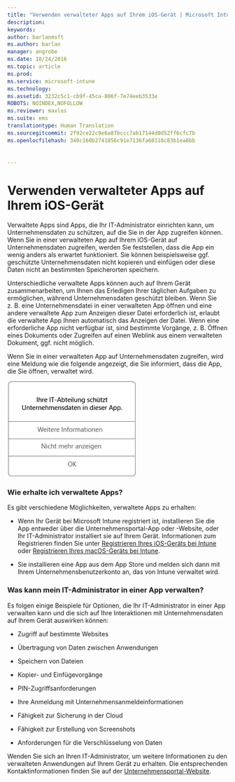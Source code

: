 ```yaml
---
title: "Verwenden verwalteter Apps auf Ihrem iOS-Gerät | Microsoft Intune"
description: 
keywords: 
author: barlanmsft
ms.author: barlan
manager: angrobe
ms.date: 10/24/2016
ms.topic: article
ms.prod: 
ms.service: microsoft-intune
ms.technology: 
ms.assetid: 3232c5c1-cb9f-45ca-806f-7e74eeb3533e
ROBOTS: NOINDEX,NOFOLLOW
ms.reviewer: maxles
ms.suite: ems
translationtype: Human Translation
ms.sourcegitcommit: 2f92ce22c9e6a87bccc7ab17144d0d52ff6cfc7b
ms.openlocfilehash: 340c160b2741856c91e7136fa60318c83b1ea8bb


---
```



# <a name="use-managed-apps-on-your-ios-device"></a>Verwenden verwalteter Apps auf Ihrem iOS-Gerät

Verwaltete Apps sind Apps, die Ihr IT-Administrator einrichten kann, um Unternehmensdaten zu schützen, auf die Sie in der App zugreifen können. Wenn Sie in einer verwalteten App auf Ihrem iOS-Gerät auf Unternehmensdaten zugreifen, werden Sie feststellen, dass die App ein wenig anders als erwartet funktioniert. Sie können beispielsweise ggf. geschützte Unternehmensdaten nicht kopieren und einfügen oder diese Daten nicht an bestimmten Speicherorten speichern.

Unterschiedliche verwaltete Apps können auch auf Ihrem Gerät zusammenarbeiten, um Ihnen das Erledigen Ihrer täglichen Aufgaben zu ermöglichen, während Unternehmensdaten geschützt bleiben. Wenn Sie z. B. eine Unternehmensdatei in einer verwalteten App öffnen und eine andere verwaltete App zum Anzeigen dieser Datei erforderlich ist, erlaubt die verwaltete App Ihnen automatisch das Anzeigen der Datei. Wenn eine erforderliche App nicht verfügbar ist, sind bestimmte Vorgänge, z. B. Öffnen eines Dokuments oder Zugreifen auf einen Weblink aus einem verwalteten Dokument, ggf. nicht möglich.

Wenn Sie in einer verwalteten App auf Unternehmensdaten zugreifen, wird eine Meldung wie die folgende angezeigt, die Sie informiert, dass die App, die Sie öffnen, verwaltet wird.

![managed-apps-message-ios](./media/managed-apps-message.png)

### <a name="how-do-i-get-managed-apps"></a>Wie erhalte ich verwaltete Apps?
Es gibt verschiedene Möglichkeiten, verwaltete Apps zu erhalten:

-   Wenn Ihr Gerät bei Microsoft Intune registriert ist, installieren Sie die App entweder über die Unternehmensportal-App oder -Website, oder Ihr IT-Administrator installiert sie auf Ihrem Gerät. Informationen zum Registrieren finden Sie unter [Registrieren Ihres iOS-Geräts bei Intune](enroll-your-device-in-intune-ios.md) oder [Registrieren Ihres macOS-Geräts bei Intune](enroll-your-device-in-intune-macos.md).

-   Sie installieren eine App aus dem App Store und melden sich dann mit Ihrem Unternehmensbenutzerkonto an, das von Intune verwaltet wird.

### <a name="what-can-my-it-admin-manage-in-an-app"></a>Was kann mein IT-Administrator in einer App verwalten?
Es folgen einige Beispiele für Optionen, die Ihr IT-Administrator in einer App verwalten kann und die sich auf Ihre Interaktionen mit Unternehmensdaten auf Ihrem Gerät auswirken können:

-   Zugriff auf bestimmte Websites

-   Übertragung von Daten zwischen Anwendungen

-   Speichern von Dateien

-   Kopier- und Einfügevorgänge

-   PIN-Zugriffsanforderungen

-   Ihre Anmeldung mit Unternehmensanmeldeinformationen

-   Fähigkeit zur Sicherung in der Cloud

-   Fähigkeit zur Erstellung von Screenshots

-   Anforderungen für die Verschlüsselung von Daten


Wenden Sie sich an Ihren IT-Administrator, um weitere Informationen zu den verwalteten Anwendungen auf Ihrem Gerät zu erhalten. Die entsprechenden Kontaktinformationen finden Sie auf der [Unternehmensportal-Website](http://portal.manage.microsoft.com).



<!--HONumber=Dec16_HO2-->


